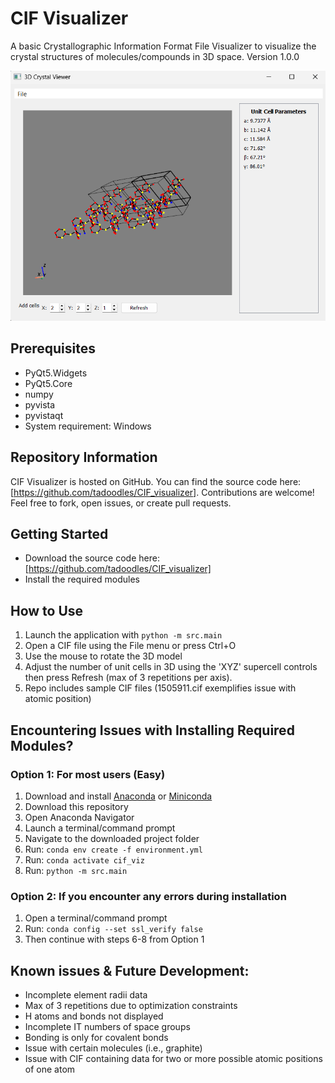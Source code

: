 # CIF Visualizer

A basic Crystallographic Information Format File Visualizer to visualize the crystal structures of molecules/compounds in 3D space. Version 1.0.0

![CIF Visualizer Screenshot](cif_visualizer/images/cif_visualizer_sample_3.png)

## Prerequisites
 - PyQt5.Widgets
 - PyQt5.Core
 - numpy
 - pyvista
 - pyvistaqt
 - System requirement: Windows

## Repository Information
CIF Visualizer is hosted on GitHub. You can find the source code here: [https://github.com/tadoodles/CIF_visualizer]. Contributions are welcome! Feel free to fork, open issues, or create pull requests.

## Getting Started
 - Download the source code here: [https://github.com/tadoodles/CIF_visualizer]
 - Install the required modules


## How to Use
1. Launch the application with `python -m src.main`
2. Open a CIF file using the File menu or press Ctrl+O
3. Use the mouse to rotate the 3D model
4. Adjust the number of unit cells in 3D using the 'XYZ' supercell controls then press Refresh (max of 3 repetitions per axis).
5. Repo includes sample CIF files (1505911.cif exemplifies issue with atomic position)


## Encountering Issues with Installing Required Modules?

### Option 1: For most users (Easy)
1. Download and install [Anaconda](https://www.anaconda.com/products/individual) or [Miniconda](https://docs.conda.io/en/latest/miniconda.html)
2. Download this repository
3. Open Anaconda Navigator
4. Launch a terminal/command prompt
5. Navigate to the downloaded project folder
6. Run: `conda env create -f environment.yml`
7. Run: `conda activate cif_viz`
8. Run: `python -m src.main`

### Option 2: If you encounter any errors during installation
1. Open a terminal/command prompt
2. Run: `conda config --set ssl_verify false`
3. Then continue with steps 6-8 from Option 1

## Known issues & Future Development:
 - Incomplete element radii data
 - Max of 3 repetitions due to optimization constraints
 - H atoms and bonds not displayed
 - Incomplete IT numbers of space groups
 - Bonding is only for covalent bonds
 - Issue with certain molecules (i.e., graphite)
 - Issue with CIF containing data for two or more possible atomic positions of one atom